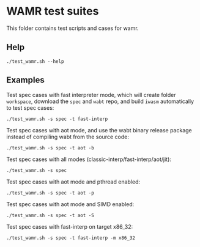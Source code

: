 # WAMR test suites

This folder contains test scripts and cases for wamr.

## Help
```
./test_wamr.sh --help
```

## Examples
Test spec cases with fast interpreter mode, which will create folder `workspace`, download the `spec` and `wabt` repo, and build `iwasm` automatically to test spec cases:
```
./test_wamr.sh -s spec -t fast-interp
```

Test spec cases with aot mode, and use the wabt binary release package instead of compiling wabt from the source code:
```
./test_wamr.sh -s spec -t aot -b
```

Test spec cases with all modes (classic-interp/fast-interp/aot/jit):
```
./test_wamr.sh -s spec
```

Test spec cases with aot mode and pthread enabled:
```
./test_wamr.sh -s spec -t aot -p
```

Test spec cases with aot mode and SIMD enabled:
```
./test_wamr.sh -s spec -t aot -S
```

Test spec cases with fast-interp on target x86_32:
```
./test_wamr.sh -s spec -t fast-interp -m x86_32
```

